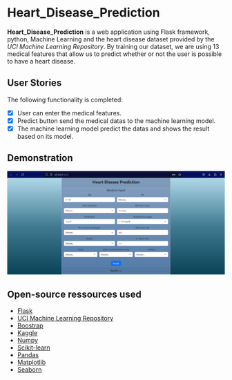 # Heart_Disease_Prediction


**Heart_Disease_Prediction** is a web application using Flask framework, python, Machine Learning and the heart disease 
dataset provided by the *UCI Machine Learning Repository*. By training our dataset, we are using 13 medical features
that allow us to predict whether or not the user is possible to have a heart disease.


## User Stories

The following functionality is completed:

- [x] User can enter the medical features.
- [x] Predict button send the medical datas to the machine learning model.
- [x] The machine learning model predict the datas and shows the result based on its model.

## Demonstration

<img src='demo.PNG' title='Image Walkthrough' width='' alt='Image Walkthrough' />


## Open-source ressources used

- [Flask](https://flask.palletsprojects.com/en/2.2.x/)
- [UCI Machine Learning Repository](https://archive.ics.uci.edu/ml/index.php)
- [Boostrap](https://getbootstrap.com)
- [Kaggle](https://www.kaggle.com/)
- [Numpy](https://numpy.org/)
- [Scikit-learn](https://scikit-learn.org/stable/)
- [Pandas](https://pandas.pydata.org/)
- [Matplotlib](https://matplotlib.org/)
- [Seaborn](https://seaborn.pydata.org/)
